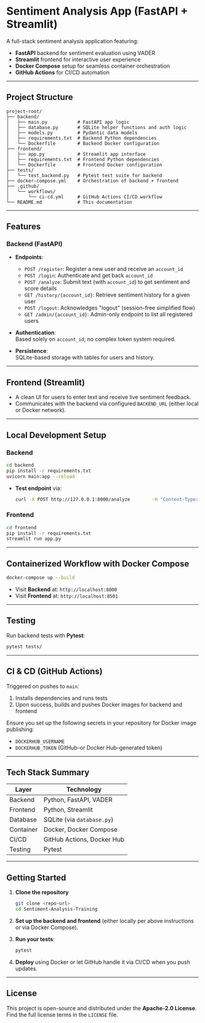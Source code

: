 # Sentiment Analysis App (FastAPI + Streamlit)

A full-stack sentiment analysis application featuring:

- **FastAPI** backend for sentiment evaluation using VADER  
- **Streamlit** frontend for interactive user experience  
- **Docker Compose** setup for seamless container orchestration  
- **GitHub Actions** for CI/CD automation

---

##  Project Structure

```
project-root/
├── backend/
│   ├── main.py           # FastAPI app logic
│   ├── database.py       # SQLite helper functions and auth logic
│   ├── models.py         # Pydantic data models
│   ├── requirements.txt  # Backend Python dependencies
│   └── Dockerfile        # Backend Docker configuration
├── frontend/
│   ├── app.py            # Streamlit app interface
│   ├── requirements.txt  # Frontend Python dependencies
│   └── Dockerfile        # Frontend Docker configuration
├── tests/
│   └── test_backend.py   # Pytest test suite for backend
├── docker-compose.yml    # Orchestration of backend + frontend
├── .github/
│   └── workflows/
│       └── ci-cd.yml     # GitHub Actions CI/CD workflow
└── README.md             # This documentation
```

---

##  Features

### Backend (FastAPI)

- **Endpoints**:
  - `POST /register`: Register a new user and receive an `account_id`
  - `POST /login`: Authenticate and get back `account_id`
  - `POST /analyze`: Submit text (with `account_id`) to get sentiment and score details
  - `GET /history/{account_id}`: Retrieve sentiment history for a given user
  - `POST /logout`: Acknowledges "logout" (session-free simplified flow)
  - `GET /admin/{account_id}`: Admin-only endpoint to list all registered users

- **Authentication**:  
  Based solely on `account_id`; no complex token system required.

- **Persistence**:  
  SQLite-based storage with tables for users and history.

---

##  Frontend (Streamlit)

- A clean UI for users to enter text and receive live sentiment feedback.
- Communicates with the backend via configured `BACKEND_URL` (either local or Docker network).

---

##  Local Development Setup

### Backend
```bash
cd backend
pip install -r requirements.txt
uvicorn main:app --reload
```

- **Test endpoint** via:
  ```bash
  curl -X POST http://127.0.0.1:8000/analyze        -H "Content-Type: application/json"        -d '{"account_id": 1, "text": "I love this!"}'
  ```

### Frontend
```bash
cd frontend
pip install -r requirements.txt
streamlit run app.py
```

---

##  Containerized Workflow with Docker Compose

```bash
docker-compose up --build
```

- Visit **Backend** at: `http://localhost:8000`
- Visit **Frontend** at: `http://localhost:8501`

---

##  Testing

Run backend tests with **Pytest**:

```bash
pytest tests/
```

---

##  CI & CD (GitHub Actions)

Triggered on pushes to `main`:

1. Installs dependencies and runs tests
2. Upon success, builds and pushes Docker images for backend and frontend

Ensure you set up the following secrets in your repository for Docker image publishing:

- `DOCKERHUB_USERNAME`
- `DOCKERHUB_TOKEN` (GitHub–or Docker Hub–generated token)

---

##  Tech Stack Summary

| Layer     | Technology                    |
|-----------|-------------------------------|
| Backend   | Python, FastAPI, VADER         |
| Frontend  | Python, Streamlit              |
| Database  | SQLite (via `database.py`)     |
| Container | Docker, Docker Compose         |
| CI/CD     | GitHub Actions, Docker Hub     |
| Testing   | Pytest                         |

---

##  Getting Started

1. **Clone the repository**  
   ```bash
   git clone <repo-url>
   cd Sentiment-Analysis-Training
   ```

2. **Set up the backend and frontend** (either locally per above instructions or via Docker Compose).

3. **Run your tests**:
   ```bash
   pytest
   ```

4. **Deploy** using Docker or let GitHub handle it via CI/CD when you push updates.

---

##  License

This project is open-source and distributed under the **Apache-2.0 License**. Find the full license terms in the `LICENSE` file.

